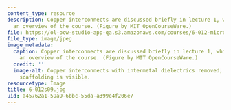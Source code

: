```yaml
---
content_type: resource
description: Copper interconnects are discussed briefly in lecture 1, which provides
  an overview of the course. (Figure by MIT OpenCourseWare.)
file: https://ol-ocw-studio-app-qa.s3.amazonaws.com/courses/6-012-microelectronic-devices-and-circuits-spring-2009/a45762a159a96bbc55daa399e4f206e7_6-012s09.jpg
file_type: image/jpeg
image_metadata:
  caption: Copper interconnects are discussed briefly in lecture 1, which provides
    an overview of the course. (Figure by MIT OpenCourseWare.)
  credit: ''
  image-alt: Copper interconnects with intermetal dielectrics removed, so the metal
    scaffolding is visible.
resourcetype: Image
title: 6-012s09.jpg
uid: a45762a1-59a9-6bbc-55da-a399e4f206e7
---
```

